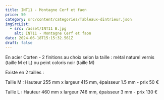 ```yaml
---
title: INT11 - Montagne Cerf et faon
price: 50
category: src/content/categories/Tableaux-dintrieur.json
imgSrcList:
  - src: /asset/INT11 B.jpg
    alt: INT11 - Montagne Cerf et faon
date: 2024-06-18T15:15:32.561Z
draft: false
---
```


En acier Corten - 2 finitions au choix selon la taille : métal naturel vernis (taille M et L) ou peint
coloris noir (taille M)

Existe en 2 tailles :

Taille M : Hauteur 255 mm x largeur 415 mm, épaisseur 1.5 mm - prix 50 €

Taille L : Hauteur 460 mm x largeur 746 mm, épaisseur 3 mm - prix 130 €
